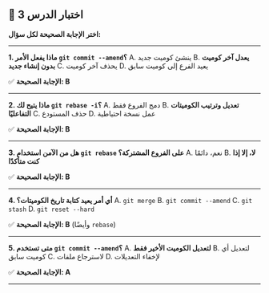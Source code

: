 
## 📝 اختبار الدرس 3
**اختر الإجابة الصحيحة لكل سؤال:**

---
**1. ماذا يفعل الأمر `git commit --amend`؟**
A. ينشئ كوميت جديد
B. **يعدل آخر كوميت بدون إنشاء جديد**
C. يحذف آخر كوميت
D. يعيد الفرع إلى كوميت سابق

✅ **الإجابة الصحيحة: B**

---
**2. ماذا يتيح لك `git rebase -i`؟**
A. دمج الفروع فقط
B. **تعديل وترتيب الكوميتات التفاعليًا**
C. حذف المستودع
D. عمل نسخة احتياطية

✅ **الإجابة الصحيحة: B**

---
**3. هل من الآمن استخدام `git rebase` على الفروع المشتركة؟**
A. نعم، دائمًا
B. **لا، إلا إذا كنت متأكدًا**

✅ **الإجابة الصحيحة: B**

---
**4. أي أمر يعيد كتابة تاريخ الكوميتات؟**
A. `git merge`
B. `git commit --amend`
C. `git stash`
D. `git reset --hard`

✅ **الإجابة الصحيحة: B** (وأيضًا `rebase`)

---
**5. متى تستخدم `git commit --amend`؟**
A. **لتعديل الكوميت الأخير فقط**
B. لتعديل أي كوميت سابق
C. لاسترجاع ملفات
D. لإخفاء التعديلات

✅ **الإجابة الصحيحة: A**

---

